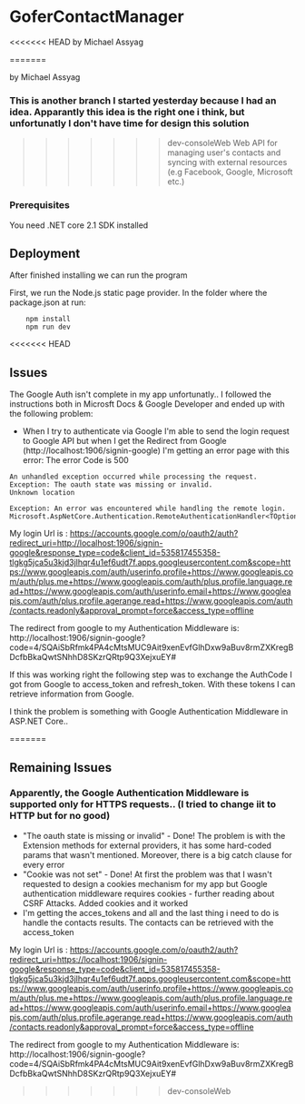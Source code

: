 # GoferContactManager
<<<<<<< HEAD
by Michael Assyag

=======


by Michael Assyag

### This is another branch I started yesterday because I had an idea. Apparantly this idea is the right one i think, but unfortunatly I don't have time for design this solution

>>>>>>> dev-consoleWeb
Web API for managing user's contacts and syncing with external resources (e.g Facebook, Google, Microsoft etc.)

### Prerequisites

You need .NET core 2.1 SDK installed

## Deployment

After finished installing we can run the program

First, we run the Node.js static page provider. In the folder where the package.json at run:
```
    npm install
    npm run dev
```

<<<<<<< HEAD
## Issues

The Google Auth isn't complete in my app unfortunatly..
I followed the instructions both in Microsft Docs & Google Developer and ended up with the following problem:
* When I try to authenticate via Google I'm able to send the login request to Google API but when I get the Redirect from Google (http://localhost:1906/signin-google) I'm getting an error page with this error:
The error Code is 500
```
An unhandled exception occurred while processing the request.
Exception: The oauth state was missing or invalid.
Unknown location

Exception: An error was encountered while handling the remote login.
Microsoft.AspNetCore.Authentication.RemoteAuthenticationHandler<TOptions>.HandleRequestAsync()
```
My login Url is : https://accounts.google.com/o/oauth2/auth?redirect_uri=http://localhost:1906/signin-google&response_type=code&client_id=535817455358-tlgkg5jca5u3kjd3jlhqr4u1ef6udt7f.apps.googleusercontent.com&scope=https://www.googleapis.com/auth/userinfo.profile+https://www.googleapis.com/auth/plus.me+https://www.googleapis.com/auth/plus.profile.language.read+https://www.googleapis.com/auth/userinfo.email+https://www.googleapis.com/auth/plus.profile.agerange.read+https://www.googleapis.com/auth/contacts.readonly&approval_prompt=force&access_type=offline

The redirect from google to my Authentication Middleware is: http://localhost:1906/signin-google?code=4/SQAiSbRfmk4PA4cMtsMUC9Ait9xenEvfGlhDxw9aBuv8rmZXKregBDcfbBkaQwtSNhhD8SKzrQRtp9Q3XejxuEY#

If this was working right the following step was to exchange the AuthCode I got from Google to access_token and refresh_token.
With these tokens I can retrieve information from Google.

I think the problem is something with Google Authentication Middleware in ASP.NET Core..

=======
## Remaining Issues
### Apparently, the Google Authentication Middleware is supported only for HTTPS requests.. (I tried to change iit to HTTP but for no good)
* "The oauth state is missing or invalid" - Done! The problem is with the Extension methods for external providers, it has some hard-coded params that wasn't mentioned. Moreover, there is a big catch clause for every error
* "Cookie was not set" - Done! At first the problem was that I wasn't requested to design a cookies mechanism for my app but Google authentication middleware requires cookies - further reading about CSRF Attacks. Added cookies and it worked
* I'm getting the acces_tokens and all and the last thing i need to do is handle the contacts results. The contacts can be retrieved with the access_token

My login Url is : https://accounts.google.com/o/oauth2/auth?redirect_uri=https://localhost:1906/signin-google&response_type=code&client_id=535817455358-tlgkg5jca5u3kjd3jlhqr4u1ef6udt7f.apps.googleusercontent.com&scope=https://www.googleapis.com/auth/userinfo.profile+https://www.googleapis.com/auth/plus.me+https://www.googleapis.com/auth/plus.profile.language.read+https://www.googleapis.com/auth/userinfo.email+https://www.googleapis.com/auth/plus.profile.agerange.read+https://www.googleapis.com/auth/contacts.readonly&approval_prompt=force&access_type=offline

The redirect from google to my Authentication Middleware is: http://localhost:1906/signin-google?code=4/SQAiSbRfmk4PA4cMtsMUC9Ait9xenEvfGlhDxw9aBuv8rmZXKregBDcfbBkaQwtSNhhD8SKzrQRtp9Q3XejxuEY#

>>>>>>> dev-consoleWeb
